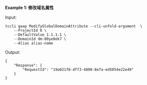 **Example 1: 修改域名属性**



Input: 

```
tccli gaap ModifyGlobalDomainAttribute --cli-unfold-argument  \
    --ProjectId 0 \
    --DefaultValue 1.1.1.1 \
    --DomainId dm-00ye8ek7 \
    --Alias alias-name
```

Output: 
```
{
    "Response": {
        "RequestId": "19a021f8-dff3-4890-8e7a-ed5054e22e49"
    }
}
```

